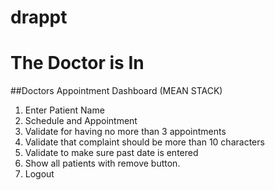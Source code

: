 # drappt

# The Doctor is In

##Doctors Appointment Dashboard (MEAN STACK)

1. Enter Patient Name
2. Schedule and Appointment
3. Validate for having no more than 3 appointments 
4. Validate that complaint should be more than 10 characters
5. Validate to make sure past date is entered
6. Show all patients with remove button.
7. Logout
